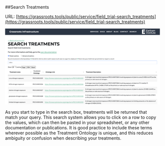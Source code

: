 ##Search Treatments

URL: [https://grassroots.tools/public/service/field_trial-search_treatments](https://grassroots.tools/public/service/field_trial-search_treatments)

![Search treatments](images/search-treatments.png)

As you start to type in the search box, treatments will be returned that match your query. This search system
            allows you to click on a row to copy the values, which can then be pasted 
            in your spreadsheet, or any other documentation or publications. It is good practice to
            include these terms wherever possible as the Treatment Ontology is unique, and this reduces ambiguity or
            confusion when describing your treatments.
